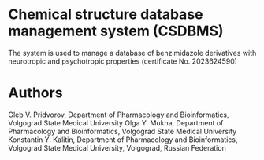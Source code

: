 # Chemical structure database management system (CSDBMS)
The system is used to manage a database of benzimidazole derivatives with neurotropic and psychotropic properties (certificate No. 2023624590)

# Authors
Gleb V. Pridvorov, Department of Pharmacology and Bioinformatics, Volgograd State Medical University
Olga Y. Mukha, Department of Pharmacology and Bioinformatics, Volgograd State Medical University
Konstantin Y. Kalitin, Department of Pharmacology and Bioinformatics, Volgograd State Medical University, Volgograd, Russian Federation
